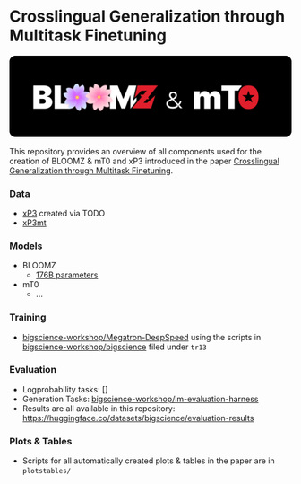 # Crosslingual Generalization through Multitask Finetuning

![](xmtf_banner.png)

This repository provides an overview of all components used for the creation of BLOOMZ & mT0 and xP3 introduced in the paper [Crosslingual Generalization through Multitask Finetuning](TODO).

### Data

- [xP3](https://huggingface.co/datasets/bigscience/xP3) created via TODO
- [xP3mt](https://huggingface.co/datasets/bigscience/xP3mt)

### Models

- BLOOMZ
    - [176B parameters](https://huggingface.co/bigscience/bloomz)
- mT0
    - ...

### Training

- [bigscience-workshop/Megatron-DeepSpeed](https://github.com/bigscience-workshop/Megatron-DeepSpeed) using the scripts in [bigscience-workshop/bigscience](https://github.com/bigscience-workshop/bigscience/tree/master/train) filed under `tr13`

### Evaluation

- Logprobability tasks: []
- Generation Tasks: [bigscience-workshop/lm-evaluation-harness](https://github.com/bigscience-workshop/lm-evaluation-harness)
- Results are all available in this repository: https://huggingface.co/datasets/bigscience/evaluation-results

### Plots & Tables

- Scripts for all automatically created plots & tables in the paper are in `plotstables/`

